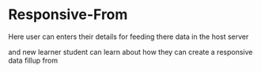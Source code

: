 # Responsive-From
Here user can enters their details for feeding there data in the host server 

and new learner student can learn about how they can create a responsive data fillup from
